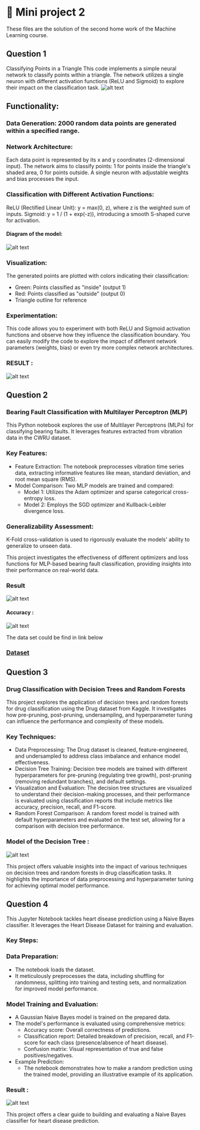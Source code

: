 
# 📗 Mini project 2
These files are the solution of the second home work of the Machine Learning course.

## Question 1 

Classifying Points in a Triangle
This code implements a simple neural network to classify points within a triangle. The network utilizes a single neuron with different activation functions (ReLU and Sigmoid) to explore their impact on the classification task.
![alt text](1_6.png)


## Functionality:

### Data Generation: 2000 random data points are generated within a specified range.

### Network Architecture:
Each data point is represented by its x and y coordinates (2-dimensional input).
The network aims to classify points: 1 for points inside the triangle's shaded area, 0 for points outside.
A single neuron with adjustable weights and bias processes the input.

### Classification with Different Activation Functions:
ReLU (Rectified Linear Unit): y = max(0, z), where z is the weighted sum of inputs.
Sigmoid: y = 1 / (1 + exp(-z)), introducing a smooth S-shaped curve for activation.

#### Diagram of the model: 

![alt text](1_8.png)

### Visualization:
 The generated points are plotted with colors indicating their classification:
- Green: Points classified as "inside" (output 1)
- Red: Points classified as "outside" (output 0)
- Triangle outline for reference

### Experimentation:

This code allows you to experiment with both ReLU and Sigmoid activation functions and observe how they influence the classification boundary. You can easily modify the code to explore the impact of different network parameters (weights, bias) or even try more complex network architectures.

### RESULT :
![alt text](1_5.png)


## Question 2 

### Bearing Fault Classification with Multilayer Perceptron (MLP)

This Python notebook explores the use of Multilayer Perceptrons (MLPs) for classifying bearing faults. It leverages features extracted from vibration data in the CWRU dataset.

### Key Features:

- Feature Extraction: The notebook preprocesses vibration time series data, extracting informative features like mean, standard deviation, and root mean square (RMS).
- Model Comparison: Two MLP models are trained and compared:
  - Model 1: Utilizes the Adam optimizer and sparse categorical cross-entropy loss.
  - Model 2: Employs the SGD optimizer and Kullback-Leibler divergence loss.

### Generalizability Assessment:
 K-Fold cross-validation is used to rigorously evaluate the models' ability to generalize to unseen data.

This project investigates the effectiveness of different optimizers and loss functions for MLP-based bearing fault classification, providing insights into their performance on real-world data.

### Result

![alt text](2_10.png)

#### Accuracy :

![alt text](2_11.png)

The data set could be find in link below
### [Dataset](https://engineering.case.edu/bearingdatacenter/download-data-file)

## Question 3 

### Drug Classification with Decision Trees and Random Forests

This project explores the application of decision trees and random forests for drug classification using the Drug dataset from Kaggle. It investigates how pre-pruning, post-pruning, undersampling, and hyperparameter tuning can influence the performance and complexity of these models.

### Key Techniques:

- Data Preprocessing:
 The Drug dataset is cleaned, feature-engineered, and undersampled to address class imbalance and enhance model effectiveness.
- Decision Tree Training:
 Decision tree models are trained with different hyperparameters for pre-pruning (regulating tree growth), post-pruning (removing redundant branches), and default settings.
- Visualization and Evaluation:
 The decision tree structures are visualized to understand their decision-making processes, and their performance is evaluated using classification reports that include metrics like accuracy, precision, recall, and F1-score.
- Random Forest Comparison:
 A random forest model is trained with default hyperparameters and evaluated on the test set, allowing for a comparison with decision tree performance.

### Model of the Decision Tree :
![alt text](3_7.png)

This project offers valuable insights into the impact of various techniques on decision trees and random forests in drug classification tasks. It highlights the importance of data preprocessing and hyperparameter tuning for achieving optimal model performance.

## Question 4 

This Jupyter Notebook tackles heart disease prediction using a Naive Bayes classifier. It leverages the Heart Disease Dataset for training and evaluation.

### Key Steps:

### Data Preparation:
- The notebook loads the dataset.
- It meticulously preprocesses the data, including shuffling for randomness, splitting into training and testing sets, and normalization for improved model performance.

### Model Training and Evaluation:
- A Gaussian Naive Bayes model is trained on the prepared data.
- The model's performance is evaluated using comprehensive metrics:
  - Accuracy score: Overall correctness of predictions.
  - Classification report: Detailed breakdown of precision, recall, and F1-score for each class (presence/absence of heart disease).
  - Confusion matrix: Visual representation of true and false positives/negatives.
- Example Prediction:
  - The notebook demonstrates how to make a random prediction using the trained model, providing an illustrative example of its application.
### Result : 
  ![alt text](4_9.png)
  
This project offers a clear guide to building and evaluating a Naive Bayes classifier for heart disease prediction.

